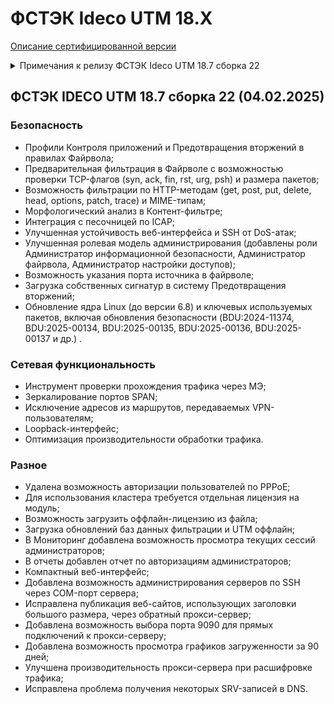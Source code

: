 # ФСТЭК Ideco UTM 18.X

[Описание сертифицированной версии](https://static.ideco.ru/static/Ideco_UTM_2022.pdf?roistat_visit=675341)

<details>

<summary>Примечания к релизу ФСТЭК Ideco UTM 18.7 сборка 22</summary>

**Дата выхода версии**: 04.02.2025. 

**Техническая поддержка и обратная связь** (поможет нам улучшить продукт):
* Обсудить версию в телеграм-канале с разработчиками: [https://t.me/idecoutm](https://t.me/idecoutm);
* Портал технической поддержки: [https://help.ideco.ru/](https://help.ideco.ru/);
* Электронная почта: help@ideco.ru;
* Telegram: [ideco.bot](https://telegram.im/@ideco_support_bot).

Для ФСТЭК-версии включено автоматическое обновление с версии 11.13 путем нескольких обновлений: 11.13->12.11->13.11->14.3->15.7->16.9->17.7->18.7.

Обязательно нужно последовательно обновиться и использовать версию 18.7 (не останавливаясь на промежуточных версиях, нужных только для обновления).

</details>

## ФСТЭК IDECO UTM 18.7 сборка 22 (04.02.2025)

### Безопасность

- Профили Контроля приложений и Предотвращения вторжений в правилах Файрвола;
- Предварительная фильтрация в Файрволе с возможностью проверки TCP-флагов (syn, ack, fin, rst, urg, psh) и размера пакетов;
- Возможность фильтрации по HTTP-методам (get, post, put, delete, head, options, patch, trace) и MIME-типам;
- Морфологический анализ в Контент-фильтре;
- Интеграция с песочницей по ICAP;
- Улучшенная устойчивость веб-интерфейса и SSH от DoS-атак;
- Улучшенная ролевая модель администрирования (добавлены роли Администратор информационной безопасности, Администратор файрвола, Администратор настройки доступов);
- Возможность указания порта источника в файрволе;
- Загрузка собственных сигнатур в систему Предотвращения вторжений;
- Обновление ядра Linux (до версии 6.8) и ключевых используемых пакетов, включая обновления безопасности (BDU:2024-11374, BDU:2025-00134, BDU:2025-00135, BDU:2025-00136, BDU:2025-00137 и др.) .

### Сетевая функциональность

- Инструмент проверки прохождения трафика через МЭ;
- Зеркалирование портов SPAN;
- Исключение адресов из маршрутов, передаваемых VPN-пользователям;
- Loopback-интерфейс;
- Оптимизация производительности обработки трафика.

### Разное

- Удалена возможность авторизации пользователей по PPPoE;
- Для использования кластера требуется отдельная лицензия на модуль;
- Возможность загрузить оффлайн-лицензию из файла;
- Загрузка обновлений баз данных фильтрации и UTM оффлайн;
- В Мониторинг добавлена возможность просмотра текущих сессий администраторов;
- В отчеты добавлен отчет по авторизациям администраторов;
- Компактный веб-интерфейс;
- Добавлена возможность администрирования серверов по SSH через COM-порт сервера;
- Исправлена публикация веб-сайтов, использующих заголовки большого размера, через обратный прокси-сервер;
- Добавлена возможность выбора порта 9090 для прямых подключений к прокси-серверу;
- Добавлена возможность просмотра графиков загруженности за 90 дней;
- Улучшена производительность прокси-сервера при расшифровке трафика;
- Исправлена проблема получения некоторых SRV-записей в DNS.
